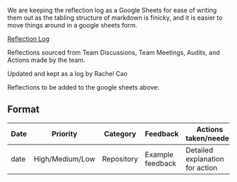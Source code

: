 We are keeping the reflection log as a Google Sheets for ease of writing them out as the tabling structure of markdown is finicky, and it is easier to move things around in a google sheets form.

[Reflection Log](https://docs.google.com/spreadsheets/d/1TmZKWuuxpqiZpOMa73VKO0U_JGO1ZUpUU4_eis5USIk/edit#gid=0)

Reflections sourced from Team Discussions, Team Meetings, Audits, and Actions made by the team.

Updated and kept as a log by Rachel Cao

Reflections to be added to the google sheets above:

## Format
|Date|Priority|Category|Feedback|Actions taken/needed|Source|Progress|Action|
|-|-|-|-|-|-|-|-|
|date|High/Medium/Low|Repository|Example feedback|Detailed explanation for action|Team|In-progress|Responsible Party Action|
